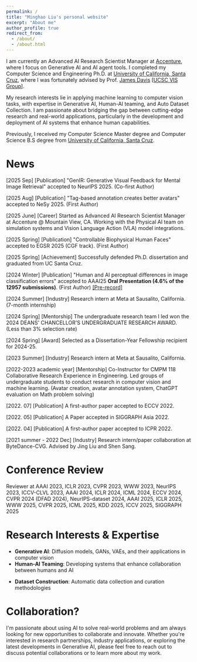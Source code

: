 ```yaml
---
permalink: /
title: "Minghao Liu's personal website"
excerpt: "About me"
author_profile: true
redirect_from: 
  - /about/
  - /about.html
---
```


I am currently an Advanced AI Research Scientist Manager at [Accenture](https://www.accenture.com/), where I focus on Generative AI and AI agent tools. I completed my Computer Science and Engineering Ph.D. at [University of California, Santa Cruz](https://engineering.ucsc.edu/), where I was fortunately advised by Prof. [James Davis](https://users.soe.ucsc.edu/~davis/) [[UCSC VIS Group](https://sites.google.com/ucsc.edu/vis/)].

My research interests lie in applying machine learning to computer vision tasks, with expertise in Generative AI, Human-AI teaming, and Auto Dataset Collection. I am passionate about bridging the gap between cutting-edge research and real-world applications, particularly in the development and deployment of AI systems that enhance human capabilities.

Previously, I received my Computer Science Master degree and Computer Science B.S degree from [University of California, Santa Cruz](https://engineering.ucsc.edu/).

News
======

[2025 Sep] [Publication] "GenIR: Generative Visual Feedback for Mental Image Retrieval" accepted to NeurIPS 2025. (Co-first Author)

[2025 Aug] [Publication] "Tag-based annotation creates better avatars" accepted to NeSy 2025. (First Author)

[2025 June] [Career] Started as Advanced AI Research Scientist Manager at Accenture @ Mountain View, CA. Working with the Physical AI team on simulation systems and Vision Language Action (VLA) model integrations.

[2025 Spring] [Publication] "Controllable Biophysical Human Faces" accepted to EGSR 2025 (CGF track). (First Author)

[2025 Spring] [Achievement] Successfully defended Ph.D. dissertation and graduated from UC Santa Cruz.

[2024 Winter] [Publication] "Human and AI perceptual differences in image classification errors" accepted to AAAI25 **Oral Presentation (4.6% of the 12957 submissions)**. (First Author) [[Pre-record]](https://youtu.be/ANbgSWtnYOc)

[2024 Summer] [Industry] Research intern at Meta at Sausalito, California. (7-month internship)

[2024 Spring] [Mentorship] The undergraduate research team I led won the 2024 DEANS' CHANCELLOR'S UNDERGRADUATE RESEARCH AWARD. (Less than 3% selection rate)

[2024 Spring] [Award] Selected as a Dissertation-Year Fellowship recipient for 2024-25.

[2023 Summer] [Industry] Research intern at Meta at Sausalito, California.

[2022-2023 academic year] [Mentorship] Co-Instructor for CMPM 118 Collaborative Research Experience in Engineering. Led groups of undergraduate students to conduct research in computer vision and machine learning. (Avatar creation, avatar annotation system, ChatGPT evaluation on Math problem solving)

[2022. 07] [Publication] A first-author paper accepted to ECCV 2022.

[2022. 05] [Publication] A Paper accepted in SIGGRAPH Asia 2022.

[2022. 04] [Publication] A first-author paper accepted to ICPR 2022.

[2021 summer - 2022 Dec] [Industry] Research intern/paper collaboration at ByteDance-CVG. Advised by Jing Liu and Shen Sang.

Conference Review
======
Reviewer at AAAI 2023, ICLR 2023, CVPR 2023, WWW 2023, NeurIPS 2023, ICCV-CLVL 2023, AAAI 2024, ICLR 2024, ICML 2024, ECCV 2024, CVPR 2024 (DFAD 2024), NeurIPS-dataset 2024, AAAI 2025, ICLR 2025, WWW 2025, CVPR 2025, ICML 2025, KDD 2025, ICCV 2025, SIGGRAPH 2025

Research Interests & Expertise
======
- **Generative AI**: Diffusion models, GANs, VAEs, and their applications in computer vision
- **Human-AI Teaming**: Developing systems that enhance collaboration between humans and AI
<!-- - **Computer Vision**: Object detection, image segmentation, image super-resolution -->
<!-- - **AI Agent Tools**: Building and deploying AI systems for real-world applications -->
- **Dataset Construction**: Automatic data collection and curation methodologies

Collaboration?
======
I'm passionate about using AI to solve real-world problems and am always looking for new opportunities to collaborate and innovate. Whether you're interested in research partnerships, industry applications, or exploring the latest developments in Generative AI, please feel free to reach out to discuss potential collaborations or to learn more about my work.